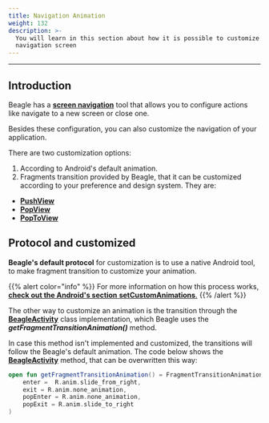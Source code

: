 ```yaml
---
title: Navigation Animation
weight: 132
description: >-
  You will learn in this section about how it is possible to customize Beagle's
  navigation screen
---
```


---

## Introduction

Beagle has a [**screen navigation**](/home/resources/screen-navigation) tool that allows you to configure actions like navigate to a new screen or close one. 

Besides these configuration, you can also customize the navigation of your application. 

There are two customization options:

1. According to Android's default animation.
2. Fragments transition provided by Beagle, that it can be customized according to your preference and design system. They are: 

* [**PushView**](/home/api/actions/navigate/pushview)
* [**PopView**](/home/api/actions/navigate/popview)
* [**PopToView**](/home/api/actions/navigate/poptoview)

## Protocol and customized 

**Beagle's default protocol** for customization is to use a native Android tool, to make fragment transition to customize your animation.

{{% alert color="info" %}}
For more information on how this process works, [**check out the Android's section**  **setCustomAnimations**.](https://developer.android.com/reference/android/app/FragmentTransaction#setCustomAnimations%28int,%20int,%20int,%20int%29)
{{% /alert %}}

The other way to customize an animation is the transition through the [**BeagleActivity**](/home/get-started/creating-a-project-from-scratch/) class implementation, which Beagle uses the _**getFragmentTransitionAnimation\(\)**_ method.

In case this method isn't implemented and customized, the transitions will follow the Beagle's default animation. The code below shows the [**BeagleActivity**](/home/get-started/creating-a-project-from-scratch/) method, that can be overwritten this way:

```kotlin
open fun getFragmentTransitionAnimation() = FragmentTransitionAnimation(
    enter =  R.anim.slide_from_right,
    exit = R.anim.none_animation,
    popEnter = R.anim.none_animation,
    popExit = R.anim.slide_to_right
)
```
